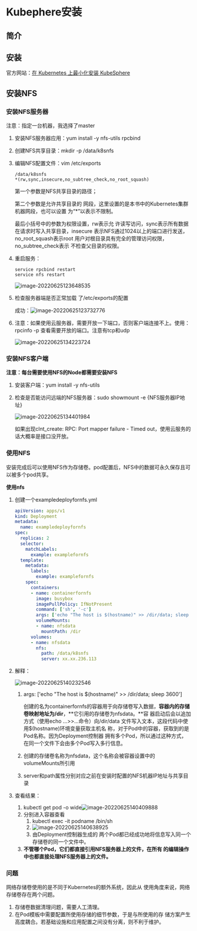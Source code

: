 # Kubephere安装

## 简介

## 安装

官方网站：[在 Kubernetes 上最小化安装 KubeSphere](https://kubesphere.com.cn/docs/quick-start/minimal-kubesphere-on-k8s/)







##  安装NFS

### 安装NFS服务器

注意：指定一台机器，我选择了master

1. 安装NFS服务器应用：yum install -y nfs-utils rpcbind

2. 创建NFS共享目录：mkdir -p /data/k8snfs

3. 编辑NFS配置文件：vim /etc/exports

   ```shell
   /data/k8snfs
   *(rw,sync,insecure,no_subtree_check,no_root_squash)
   ```

   第一个参数是NFS共享目录的路径；

   第二个参数是允许共享目录的 网段，这里设置的是本书中的Kubernetes集群机器网段，也可以设置 为“*”以表示不限制。

   最后小括号中的参数为权限设置，rw表示允 许读写访问，sync表示所有数据在请求时写入共享目录，insecure 表示NFS通过1024以上的端口进行发送，no_root_squash表示root 用户对根目录具有完全的管理访问权限，no_subtree_check表示 不检查父目录的权限。

4. 重启服务：

   ```shell
   service rpcbind restart
   service nfs restart
   ```

   ![image-20220625123648535](https://mynotepicbed.oss-cn-beijing.aliyuncs.com/img/image-20220625123648535.png)

5. 检查服务器端是否正常加载 了/etc/exports的配置

   成功：![image-20220625123732776](https://mynotepicbed.oss-cn-beijing.aliyuncs.com/img/image-20220625123732776.png)

6. 注意：如果使用云服务器，需要开放一下端口，否则客户端连接不上。使用：rpcinfo -p 查看需要开放的端口。注意有tcp和udp

   ![image-20220625134223724](https://mynotepicbed.oss-cn-beijing.aliyuncs.com/img/image-20220625134223724.png)

### 安装NFS客户端

**注意：每台需要使用NFS的Node都需要安装NFS**

1. 安装客户端：yum install -y nfs-utils

2. 检查是否能访问远端的NFS服务器：sudo showmount -e {NFS服务器IP地址}

   ![image-20220625134401984](https://mynotepicbed.oss-cn-beijing.aliyuncs.com/img/image-20220625134401984.png)

   如果出现clnt_create: RPC: Port mapper failure - Timed out，使用云服务的话大概率是接口没开放。

### 使用NFS

安装完成后可以使用NFS作为存储卷。pod配置后，NFS中的数据可永久保存且可以被多个pod共享。

**使用nfs**

1. 创建一个exampledeployfornfs.yml

   ```yaml
   apiVersion: apps/v1
   kind: Deployment
   metadata:
     name: exampledeployfornfs
   spec:
     replicas: 2
     selector:
       matchLabels:
         example: examplefornfs
     template:
       metadata:
         labels:
           example: examplefornfs
       spec:
         containers:
         - name: containerfornfs
           image: busybox
           imagePullPolicy: IfNotPresent
           command: ['sh', '-c']
           args: ['echo "The host is $(hostname)" >> /dir/data; sleep 3600']
           volumeMounts:
           - name: nfsdata
             mountPath: /dir
         volumes:
         - name: nfsdata
           nfs:
             path: /data/k8snfs
             server: xx.xx.236.113
   ```

2. 解释：

   ![image-20220625140232546](https://mynotepicbed.oss-cn-beijing.aliyuncs.com/img/image-20220625140232546.png)

   1. args: ['echo "The host is $(hostname)" >> /dir/data; sleep 3600']

      创建的名为containerfornfs的容器用于向存储卷写入数据，**容器内的存储卷映射地址为/dir**，**它引用的存储卷为nfsdata。**容 器启动后会以追加方式（使用echo ...>>...命令）向/dir/data 文件写入文本，这段代码中使用$(hostname)环境变量获取主机名 称，对于Pod中的容器，获取到的是Pod名称。因为Deployment控制器 拥有多个Pod，所以通过这种方式，在同一个文件下会由多个Pod写入多行信息。

   2. 创建的存储卷名称为nfsdata，这个名称会被容器设置中的 volumeMounts所引用

   3. server和path属性分别对应之前在安装时配置的NFS机器IP地址与共享目录

3. 查看结果：

   1. kubectl get pod -o wide![image-20220625140409888](https://mynotepicbed.oss-cn-beijing.aliyuncs.com/img/image-20220625140409888.png)
   2. 分别进入容器查看
      1. kubectl exec -it podname /bin/sh
      2. ![image-20220625140638925](https://mynotepicbed.oss-cn-beijing.aliyuncs.com/img/image-20220625140638925.png)
      3. 由Deployment控制器生成的 两个Pod都已经成功地将信息写入同一个存储卷的同一个文件中。
   3. **不管哪个Pod，它们都直接引用NFS服务器上的文件，在所有 的编辑操作中也都直接处理NFS服务器上的文件。**

### 问题

网络存储卷使用的是不同于Kubernetes的额外系统，因此从 使用角度来说，网络存储卷存在两个问题。

1. 存储卷数据清理问题，需要人工清理。 
2. 在Pod模板中需要配置所使用存储的细节参数，于是与所使用的存 储方案产生高度耦合。若基础设施和应用配置之间没有分离，则不利于维护。

